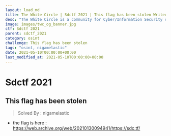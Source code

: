 ```yaml
---
layout: load_md
title: The White Circle | Sdctf 2021 | This flag has been stolen Writeup
desc: "The White Circle is a community for Cyber/Information Security students, enthusiasts and professionals. You can discuss anything related to Security, share your knowledge with others, get help when you need it and proceed further in your journey with amazing people from all over the world."
image: images/twc_og_banner.jpg
ctf: Sdctf 2021
parent: sdctf_2021
category: osint
challenge: This flag has been stolen
tags: "osint, nigamelastic"
date: 2021-05-10T00:00:00+00:00
last_modified_at: 2021-05-10T00:00:00+00:00
---
```


<h1 class="heading card-title white-text">Sdctf 2021</h1>

## This flag has been stolen
> Solved By : nigamelastic

* the flag is here : https://web.archive.org/web/20210130094941/https://sdc.tf/

